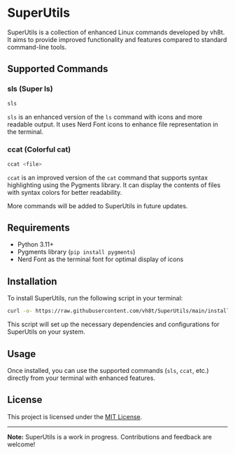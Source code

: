 # SuperUtils

SuperUtils is a collection of enhanced Linux commands developed by vh8t. It aims to provide improved functionality and features compared to standard command-line tools.

## Supported Commands

### sls (Super ls)

```sh
sls
```

`sls` is an enhanced version of the `ls` command with icons and more readable output. It uses Nerd Font icons to enhance file representation in the terminal.

### ccat (Colorful cat)

```sh
ccat <file>
```

`ccat` is an improved version of the `cat` command that supports syntax highlighting using the Pygments library. It can display the contents of files with syntax colors for better readability.

More commands will be added to SuperUtils in future updates.

## Requirements

- Python 3.11+
- Pygments library (`pip install pygments`)
- Nerd Font as the terminal font for optimal display of icons

## Installation

To install SuperUtils, run the following script in your terminal:

```sh
curl -o- https://raw.githubusercontent.com/vh8t/SuperUtils/main/install.sh | bash
```

This script will set up the necessary dependencies and configurations for SuperUtils on your system.

## Usage

Once installed, you can use the supported commands (`sls`, `ccat`, etc.) directly from your terminal with enhanced features.

## License

This project is licensed under the [MIT License](LICENSE).

---

**Note:** SuperUtils is a work in progress. Contributions and feedback are welcome!
